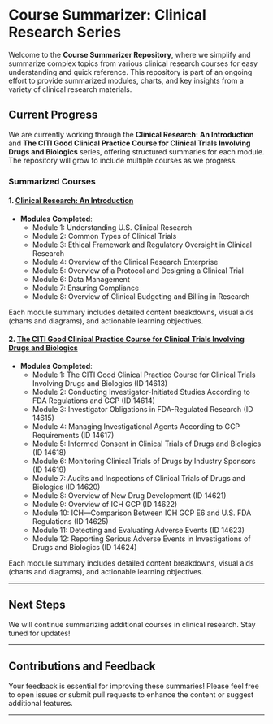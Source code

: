 # Course Summarizer: Clinical Research Series

Welcome to the **Course Summarizer Repository**, where we simplify and summarize complex topics from various clinical research courses for easy understanding and quick reference. This repository is part of an ongoing effort to provide summarized modules, charts, and key insights from a variety of clinical research materials.

## Current Progress

We are currently working through the **Clinical Research: An Introduction** and **The CITI Good Clinical Practice Course for Clinical Trials Involving Drugs and Biologics** series, offering structured summaries for each module. The repository will grow to include multiple courses as we progress.

### Summarized Courses

#### 1. [Clinical Research: An Introduction](https://github.com/ehap-pop0/CourseSummarizer/blob/main/course1)
- **Modules Completed**:
  - Module 1: Understanding U.S. Clinical Research
  - Module 2: Common Types of Clinical Trials
  - Module 3: Ethical Framework and Regulatory Oversight in Clinical Research
  - Module 4: Overview of the Clinical Research Enterprise
  - Module 5: Overview of a Protocol and Designing a Clinical Trial
  - Module 6: Data Management
  - Module 7: Ensuring Compliance
  - Module 8: Overview of Clinical Budgeting and Billing in Research

Each module summary includes detailed content breakdowns, visual aids (charts and diagrams), and actionable learning objectives.

#### 2. [The CITI Good Clinical Practice Course for Clinical Trials Involving Drugs and Biologics](https://github.com/ehap-pop0/CourseSummarizer/blob/main/course2)
- **Modules Completed**:
  - Module 1: The CITI Good Clinical Practice Course for Clinical Trials Involving Drugs and Biologics (ID 14613)
  - Module 2: Conducting Investigator-Initiated Studies According to FDA Regulations and GCP (ID 14614)
  - Module 3: Investigator Obligations in FDA-Regulated Research (ID 14615)
  - Module 4: Managing Investigational Agents According to GCP Requirements (ID 14617)
  - Module 5: Informed Consent in Clinical Trials of Drugs and Biologics (ID 14618)
  - Module 6: Monitoring Clinical Trials of Drugs by Industry Sponsors (ID 14619)
  - Module 7: Audits and Inspections of Clinical Trials of Drugs and Biologics (ID 14620)
  - Module 8: Overview of New Drug Development (ID 14621)
  - Module 9: Overview of ICH GCP (ID 14622)
  - Module 10: ICH—Comparison Between ICH GCP E6 and U.S. FDA Regulations (ID 14625)
  - Module 11: Detecting and Evaluating Adverse Events (ID 14623)
  - Module 12: Reporting Serious Adverse Events in Investigations of Drugs and Biologics (ID 14624)

Each module summary includes detailed content breakdowns, visual aids (charts and diagrams), and actionable learning objectives.

---

## Next Steps

We will continue summarizing additional courses in clinical research. Stay tuned for updates!

---

## Contributions and Feedback

Your feedback is essential for improving these summaries! Please feel free to open issues or submit pull requests to enhance the content or suggest additional features.

---